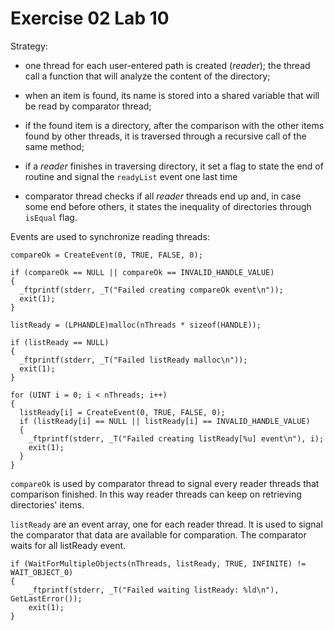 # Exercise 02 Lab 10

Strategy:

- one thread for each user-entered path is created (_reader_); the thread call a function that will analyze the content of the directory;

- when an item is found, its name is stored into a shared variable that will be read by comparator thread;

- if the found item is a directory, after the comparison with the other items found by other threads, it is traversed through a recursive call of the same method;

- if a _reader_ finishes in traversing directory, it set a flag to state the end of routine and signal the `readyList` event one last time

- comparator thread checks if all _reader_ threads end up and, in case some end before others, it states the inequality of directories through `isEqual` flag.

Events are used to synchronize reading threads:

```
compareOk = CreateEvent(0, TRUE, FALSE, 0);

if (compareOk == NULL || compareOk == INVALID_HANDLE_VALUE)
{
  _ftprintf(stderr, _T("Failed creating compareOk event\n"));
  exit(1);
}

listReady = (LPHANDLE)malloc(nThreads * sizeof(HANDLE));

if (listReady == NULL)
{
  _ftprintf(stderr, _T("Failed listReady malloc\n"));
  exit(1);
}

for (UINT i = 0; i < nThreads; i++)
{
  listReady[i] = CreateEvent(0, TRUE, FALSE, 0);
  if (listReady[i] == NULL || listReady[i] == INVALID_HANDLE_VALUE)
  {
    _ftprintf(stderr, _T("Failed creating listReady[%u] event\n"), i);
    exit(1);
  }
}
```

`compareOk` is used by comparator thread to signal every reader threads that comparison finished.
In this way reader threads can keep on retrieving directories' items.

`listReady` are an event array, one for each reader thread. It is used to signal the comparator that data are available for comparation. The comparator waits for all listReady event.

```
if (WaitForMultipleObjects(nThreads, listReady, TRUE, INFINITE) != WAIT_OBJECT_0)
{
	_ftprintf(stderr, _T("Failed waiting listReady: %ld\n"), GetLastError());
	exit(1);
}
```
